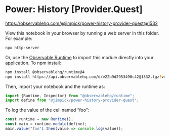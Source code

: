 # Power: History [Provider.Quest]

https://observablehq.com/@jimpick/power-history-provider-quest@1532

View this notebook in your browser by running a web server in this folder. For
example:

~~~sh
npx http-server
~~~

Or, use the [Observable Runtime](https://github.com/observablehq/runtime) to
import this module directly into your application. To npm install:

~~~sh
npm install @observablehq/runtime@4
npm install https://api.observablehq.com/d/e22b9d2953490c42@1532.tgz?v=3
~~~

Then, import your notebook and the runtime as:

~~~js
import {Runtime, Inspector} from "@observablehq/runtime";
import define from "@jimpick/power-history-provider-quest";
~~~

To log the value of the cell named “foo”:

~~~js
const runtime = new Runtime();
const main = runtime.module(define);
main.value("foo").then(value => console.log(value));
~~~
